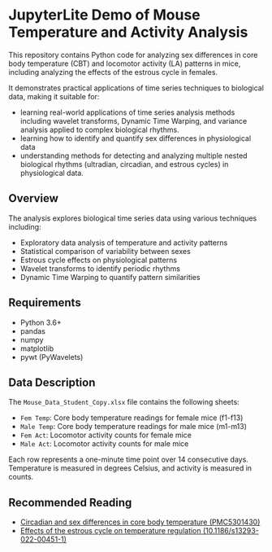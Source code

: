 
# JupyterLite Demo of Mouse Temperature and Activity Analysis

This repository contains Python code for analyzing sex differences in core body temperature (CBT) and locomotor activity (LA) patterns in mice, including analyzing the effects of the estrous cycle in females. 

It demonstrates practical applications of time series techniques to biological data, making it suitable for:

- learning real-world applications of time series analysis methods including wavelet transforms, Dynamic Time Warping, and variance analysis applied to complex biological rhythms.
- learning how to identify and quantify sex differences in physiological data
- understanding methods for detecting and analyzing multiple nested biological rhythms (ultradian, circadian, and estrous cycles) in physiological data.

## Overview

The analysis explores biological time series data using various techniques including:
- Exploratory data analysis of temperature and activity patterns
- Statistical comparison of variability between sexes
- Estrous cycle effects on physiological patterns
- Wavelet transforms to identify periodic rhythms
- Dynamic Time Warping to quantify pattern similarities

## Requirements

- Python 3.6+
- pandas
- numpy
- matplotlib
- pywt (PyWavelets)


## Data Description

The `Mouse_Data_Student_Copy.xlsx` file contains the following sheets:
- `Fem Temp`: Core body temperature readings for female mice (f1-f13)
- `Male Temp`: Core body temperature readings for male mice (m1-m13)
- `Fem Act`: Locomotor activity counts for female mice
- `Male Act`: Locomotor activity counts for male mice

Each row represents a one-minute time point over 14 consecutive days.
Temperature is measured in degrees Celsius, and activity is measured in counts.

## Recommended Reading

- [Circadian and sex differences in core body temperature (PMC5301430)](https://pmc.ncbi.nlm.nih.gov/articles/PMC5301430/)
- [Effects of the estrous cycle on temperature regulation (10.1186/s13293-022-00451-1)](https://bsd.biomedcentral.com/articles/10.1186/s13293-022-00451-1)
